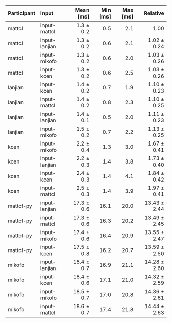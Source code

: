 | Participant | Input | Mean [ms] | Min [ms] | Max [ms] | Relative |
|:---|:---|---:|---:|---:|---:|
| mattcl | input-mattcl | 1.3 ± 0.2 | 0.5 | 2.1 | 1.00 |
| mattcl | input-lanjian | 1.3 ± 0.2 | 0.6 | 2.1 | 1.02 ± 0.24 |
| mattcl | input-mikofo | 1.3 ± 0.2 | 0.6 | 2.0 | 1.03 ± 0.26 |
| mattcl | input-kcen | 1.3 ± 0.2 | 0.6 | 2.5 | 1.03 ± 0.26 |
| lanjian | input-kcen | 1.4 ± 0.2 | 0.7 | 1.9 | 1.10 ± 0.23 |
| lanjian | input-mattcl | 1.4 ± 0.2 | 0.8 | 2.3 | 1.10 ± 0.25 |
| lanjian | input-lanjian | 1.4 ± 0.1 | 0.5 | 2.0 | 1.11 ± 0.23 |
| lanjian | input-mikofo | 1.5 ± 0.2 | 0.7 | 2.2 | 1.13 ± 0.25 |
| kcen | input-mikofo | 2.2 ± 0.4 | 1.3 | 3.0 | 1.67 ± 0.41 |
| kcen | input-lanjian | 2.2 ± 0.3 | 1.4 | 3.8 | 1.73 ± 0.40 |
| kcen | input-kcen | 2.4 ± 0.3 | 1.4 | 4.1 | 1.84 ± 0.42 |
| kcen | input-mattcl | 2.5 ± 0.3 | 1.4 | 3.9 | 1.97 ± 0.41 |
| mattcl-py | input-lanjian | 17.3 ± 0.6 | 16.1 | 20.0 | 13.43 ± 2.44 |
| mattcl-py | input-mattcl | 17.3 ± 0.6 | 16.3 | 20.2 | 13.49 ± 2.45 |
| mattcl-py | input-mikofo | 17.4 ± 0.6 | 16.4 | 20.9 | 13.55 ± 2.47 |
| mattcl-py | input-kcen | 17.5 ± 0.8 | 16.2 | 20.7 | 13.59 ± 2.50 |
| mikofo | input-lanjian | 18.4 ± 0.7 | 16.9 | 21.1 | 14.28 ± 2.60 |
| mikofo | input-kcen | 18.4 ± 0.6 | 17.1 | 21.0 | 14.32 ± 2.59 |
| mikofo | input-mikofo | 18.5 ± 0.7 | 17.0 | 20.8 | 14.36 ± 2.61 |
| mikofo | input-mattcl | 18.6 ± 0.7 | 17.4 | 21.8 | 14.44 ± 2.63 |
